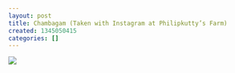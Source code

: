 ```yaml
---
layout: post
title: Chambagam (Taken with Instagram at Philipkutty’s Farm)
created: 1345050415
categories: []
---
```

<img src="http://25.media.tumblr.com/tumblr_m8t3jjIEC21rsr8w3o1_500.jpg"/><br/><br/>
